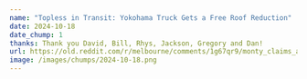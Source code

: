 ```yaml
---
name: "Topless in Transit: Yokohama Truck Gets a Free Roof Reduction"
date: 2024-10-18
date_chump: 1
thanks: Thank you David, Bill, Rhys, Jackson, Gregory and Dan!
url: https://old.reddit.com/r/melbourne/comments/1g67qr9/monty_claims_another_victim/
image: /images/chumps/2024-10-18.png
---
```

